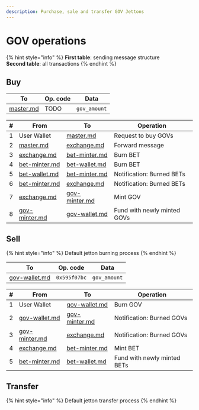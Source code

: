 ```yaml
---
description: Purchase, sale and transfer GOV Jettons
---
```


# GOV operations

{% hint style="info" %}
**First table**: sending message structure\
**Second table**: all transactions
{% endhint %}

## Buy

| To                                            | Op. code | Data         |
| --------------------------------------------- | -------- | ------------ |
| [master.md](../contracts/master.md "mention") | TODO     | `gov_amount` |

| # | From                                                  | To                                                    | Operation                   |
| - | ----------------------------------------------------- | ----------------------------------------------------- | --------------------------- |
| 1 | User Wallet                                           | [master.md](../contracts/master.md "mention")         | Request to buy GOVs         |
| 2 | [master.md](../contracts/master.md "mention")         | [exchange.md](../contracts/exchange.md "mention")     | Forward message             |
| 3 | [exchange.md](../contracts/exchange.md "mention")     | [bet-minter.md](../contracts/bet-minter.md "mention") | Burn BET                    |
| 4 | [bet-minter.md](../contracts/bet-minter.md "mention") | [bet-wallet.md](../contracts/bet-wallet.md "mention") | Burn BET                    |
| 5 | [bet-wallet.md](../contracts/bet-wallet.md "mention") | [bet-minter.md](../contracts/bet-minter.md "mention") | Notification: Burned BETs   |
| 6 | [bet-minter.md](../contracts/bet-minter.md "mention") | [exchange.md](../contracts/exchange.md "mention")     | Notification: Burned BETs   |
| 7 | [exchange.md](../contracts/exchange.md "mention")     | [gov-minter.md](../contracts/gov-minter.md "mention") | Mint GOV                    |
| 8 | [gov-minter.md](../contracts/gov-minter.md "mention") | [gov-wallet.md](../contracts/gov-wallet.md "mention") | Fund with newly minted GOVs |

## Sell

{% hint style="info" %}
Default jetton burning process
{% endhint %}

| To                                                    | Op. code     | Data         |
| ----------------------------------------------------- | ------------ | ------------ |
| [gov-wallet.md](../contracts/gov-wallet.md "mention") | `0x595f07bc` | `gov_amount` |

| # | From                                                  | To                                                    | Operation                   |
| - | ----------------------------------------------------- | ----------------------------------------------------- | --------------------------- |
| 1 | User Wallet                                           | [gov-wallet.md](../contracts/gov-wallet.md "mention") | Burn GOV                    |
| 2 | [gov-wallet.md](../contracts/gov-wallet.md "mention") | [gov-minter.md](../contracts/gov-minter.md "mention") | Notification: Burned GOVs   |
| 3 | [gov-minter.md](../contracts/gov-minter.md "mention") | [exchange.md](../contracts/exchange.md "mention")     | Notification: Burned GOVs   |
| 4 | [exchange.md](../contracts/exchange.md "mention")     | [bet-minter.md](../contracts/bet-minter.md "mention") | Mint BET                    |
| 5 | [bet-minter.md](../contracts/bet-minter.md "mention") | [bet-wallet.md](../contracts/bet-wallet.md "mention") | Fund with newly minted BETs |

## Transfer

{% hint style="info" %}
Default jetton transfer process
{% endhint %}
